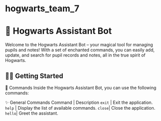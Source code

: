 # hogwarts_team_7

# 🎩 Hogwarts Assistant Bot

Welcome to the Hogwarts Assistant Bot – your magical tool for managing pupils and notes! With a set of enchanted commands, you can easily add, update, and search for pupil records and notes, all in the true spirit of Hogwarts.

## 🧙‍♂️ Getting Started

📜 Commands
Inside the Hogwarts Assistant Bot, you can use the following commands:

✨ General Commands
Command | Description
`exit` | Exit the application.
`help` | Display the list of available commands.
`close`| Close the application.
`hello`| Greet the assistant.
